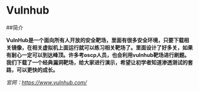 # Vulnhub

##简介

**VulnHub是一个面向所有人开放的安全靶场，里面有很多安全环境，只要下载相关镜像，在相关虚拟机上面运行就可以练习相关靶场了。里面设计了好多关，如果有耐心一定可以到达峰顶。许多考oscp人员，也会利用vulnhub靶场进行刷题。我们下载了一个经典漏洞靶场，给大家进行演示，希望让初学者知道渗透测试的套路，可以更快的成长。**

*官网：https://www.vulnhub.com/*